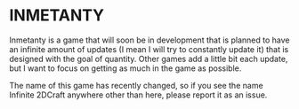 # INMETANTY
Inmetanty is a game that will soon be in development that is planned to have an infinite amount of updates (I mean I will try to constantly update it) that is designed with the goal of quantity. Other games add a little bit each update, but I want to focus on getting as much in the game as possible.


The name of this game has recently changed, so if you see the name Infinite 2DCraft anywhere other than here, please report it as an issue.
